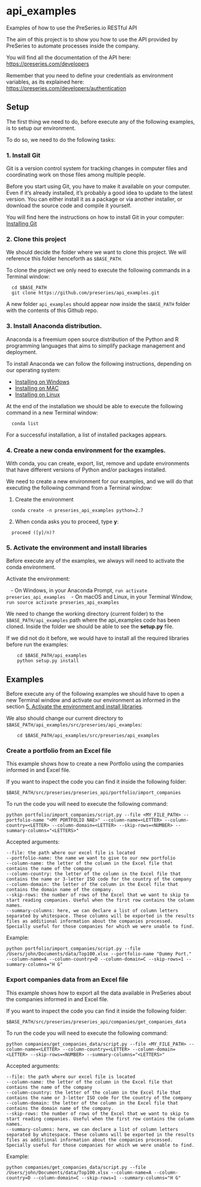 # api_examples

Examples of how to use the PreSeries.io RESTful API

The aim of this project is to show you how to use the API provided by PreSeries to automate processes inside the company.

You will find all the documentation of the API here: https://preseries.com/developers

Remember that you need to define your credentials as environment variables, as its explained here: https://preseries.com/developers/authentication


## Setup

The first thing we need to do, before execute any of the following examples, is to setup our environment.

To do so, we need to do the following tasks:

### 1. Install Git

Git is a version control system for tracking changes in computer files and coordinating work on those files among multiple people.

Before you start using Git, you have to make it available on your computer. Even if it’s already installed, it’s probably a good idea to update to the latest version. You can either install it as a package or via another installer, or download the source code and compile it yourself.

You will find here the instructions on how to install Git in your computer: [Installing Git](https://git-scm.com/book/en/v2/Getting-Started-Installing-Git)


### 2. Clone this project

We should decide the folder where we want to clone this project. We will reference this folder henceforth as ```$BASE_PATH```.

To clone the project we only need to execute the following commands in a Terminal window:

  
```{bash}
  cd $BASE_PATH
  git clone https://github.com/preseries/api_examples.git
```

A new folder ```api_examples``` should appear now inside the ```$BASE_PATH``` folder with the contents of this Github repo.

### 3. Install Anaconda distribution. 

Anaconda is a freemium open source distribution of the Python and R programming languages that aims to simplify package management and deployment.
  
To install Anaconda we can follow the following instructions, depending on our operating system:
  
  - [Installing on Windows](https://conda.io/docs/user-guide/install/windows.html)
  - [Installing on MAC](https://conda.io/docs/user-guide/install/macos.html)
  - [Installing on Linux](https://conda.io/docs/user-guide/install/linux.html)
  
At the end of the installation we should be able to execute the following command in a new Terminal window:
  
```{bash}
  conda list
```

For a successful installation, a list of installed packages appears.
  
### 4. Create a new conda environment for the examples.

With conda, you can create, export, list, remove and update environments that have different versions of Python and/or packages installed.

We need to create a new environment for our examples, and we will do that executing the following command from a Terminal window:


1. Create the environment

  ```{bash}
    conda create -n preseries_api_examples python=2.7
  ```
2. When conda asks you to proceed, type __y__:

  ```{bash}
    proceed ([y]/n)?
  ```
  
### 5. Activate the environment and install libraries
 
Before execute any of the examples, we always will need to activate the conda environment. 

Activate the environment:

    - On Windows, in your Anaconda Prompt, ```run activate preseries_api_examples```
    - On macOS and Linux, in your Terminal Window, ```run source activate preseries_api_examples```

We need to change the working directory (current folder) to the ```$BASE_PATH/api_examples``` path where the api_examples code has been cloned. Inside the folder we should be able to see the __setup.py__ file.

If we did not do it before, we would have to install all the required libraries before run the examples:

  ```{bash}
      cd $BASE_PATH/api_examples
      python setup.py install
  ```


## Examples

Before execute any of the following examples we should have to open a new Terminal window and activate our environment as informed in the section [5. Activate the environment and install libraries](#5-activate-the-environment-and-install-libraries).

We also should change our current directory to ```$BASE_PATH/api_examples/src/preseries/api_examples```:

  ```{bash}
      cd $BASE_PATH/api_examples/src/preseries/api_examples
  ```
  
### Create a portfolio from an Excel file

This example shows how to create a new Portfolio using the companies informed in and Excel file. 

If you want to inspect the code you can find it inside the following folder:

```{bash}
$BASE_PATH/src/preseries/preseries_api/portfolio/import_companies
```

To run the code you will need to execute the following command:

```{bash}
python portfolio/import_companies/script.py --file <MY_FILE_PATH> --portfolio-name "<MY PORTFOLIO NAE>" --column-name=<LETTER> --column-country=<LETTER> --column-domain=<LETTER> --skip-rows=<NUMBER> --summary-columns="<LETTERS>"
```

Accepted arguments:

    --file: the path where our excel file is located
    --portfolio-name: the name we want to give to our new portfolio
    --column-name: the letter of the column in the Excel file that contains the name of the company
    --column-country: the letter of the column in the Excel file that contains the name or 3-letter ISO code for the country of the company
    --column-domain: the letter of the column in the Excel file that contains the domain name of the company.
    --skip-rows: the number of rows of the Excel that we want to skip to start reading companies. Useful when the first row contains the column names.
    --summary-columns: here, we can declare a list of column letters separated by whitespace. These columns will be exported in the results files as additional information about the companies processed. Specially useful for those companies for which we were unable to find.

Example:

```{bash}
python portfolio/import_companies/script.py --file /Users/john/Documents/data/Top100.xlsx --portfolio-name "Dummy Port." --column-name=A --column-country=D --column-domain=C --skip-rows=1 --summary-columns="H G"
```

### Export companies data from an Excel file

This example shows how to export all the data available in PreSeries about the companies informed in and Excel file. 

If you want to inspect the code you can find it inside the following folder:

```{bash}
$BASE_PATH/src/preseries/preseries_api/companies/get_companies_data
```

To run the code you will need to execute the following command:

```{bash}
python companies/get_companies_data/script.py --file <MY_FILE_PATH> --column-name=<LETTER> --column-country=<LETTER> --column-domain=<LETTER> --skip-rows=<NUMBER> --summary-columns="<LETTERS>"
```

Accepted arguments:

    --file: the path where our excel file is located
    --column-name: the letter of the column in the Excel file that contains the name of the company
    --column-country: the letter of the column in the Excel file that contains the name or 3-letter ISO code for the country of the company
    --column-domain: the letter of the column in the Excel file that contains the domain name of the company.
    --skip-rows: the number of rows of the Excel that we want to skip to start reading companies. Useful when the first row contains the column names.
    --summary-columns: here, we can declare a list of column letters separated by whitespace. These columns will be exported in the results files as additional information about the companies processed. Specially useful for those companies for which we were unable to find.

Example:

```{bash}
python companies/get_companies_data/script.py --file /Users/john/Documents/data/Top100.xlsx --column-name=A --column-country=D --column-domain=C --skip-rows=1 --summary-columns="H G"
```

